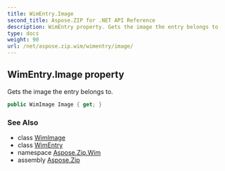 ```yaml
---
title: WimEntry.Image
second_title: Aspose.ZIP for .NET API Reference
description: WimEntry property. Gets the image the entry belongs to
type: docs
weight: 90
url: /net/aspose.zip.wim/wimentry/image/
---
```

## WimEntry.Image property

Gets the image the entry belongs to.

```csharp
public WimImage Image { get; }
```

### See Also

* class [WimImage](../../wimimage/)
* class [WimEntry](../)
* namespace [Aspose.Zip.Wim](../../wimentry/)
* assembly [Aspose.Zip](../../../)


